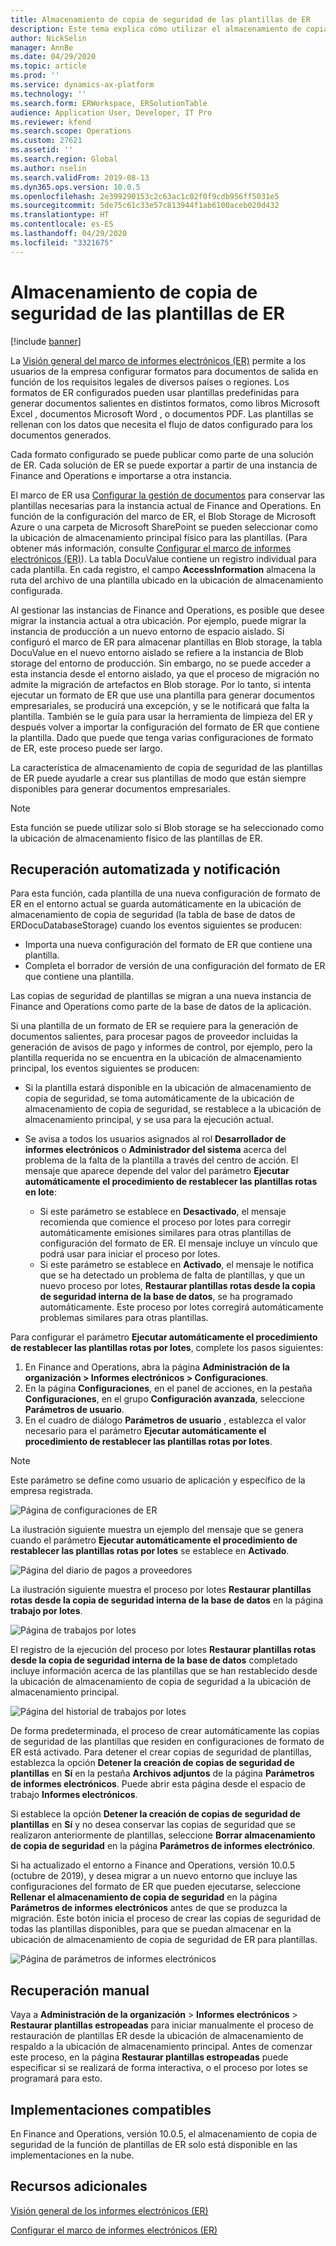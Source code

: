 ```yaml
---
title: Almacenamiento de copia de seguridad de las plantillas de ER
description: Este tema explica cómo utilizar el almacenamiento de copia de seguridad de los informes electrónicos (ER) para recuperar plantillas.
author: NickSelin
manager: AnnBe
ms.date: 04/29/2020
ms.topic: article
ms.prod: ''
ms.service: dynamics-ax-platform
ms.technology: ''
ms.search.form: ERWorkspace, ERSolutionTable
audience: Application User, Developer, IT Pro
ms.reviewer: kfend
ms.search.scope: Operations
ms.custom: 27621
ms.assetid: ''
ms.search.region: Global
ms.author: nselin
ms.search.validFrom: 2019-08-13
ms.dyn365.ops.version: 10.0.5
ms.openlocfilehash: 2e399290153c2c63ac1c02f0f9cdb956ff5031e5
ms.sourcegitcommit: 5de75c61c33e57c813944f1ab6100aceb020d432
ms.translationtype: HT
ms.contentlocale: es-ES
ms.lasthandoff: 04/29/2020
ms.locfileid: "3321675"
---
```

# <a name="backup-storage-of-er-templates"></a>Almacenamiento de copia de seguridad de las plantillas de ER

[!include [banner](../includes/banner.md)]

La [Visión general del marco de informes electrónicos (ER)](general-electronic-reporting.md) permite a los usuarios de la empresa configurar formatos para documentos de salida en función de los requisitos legales de diversos países o regiones. Los formatos de ER configurados pueden usar plantillas predefinidas para generar documentos salientes en distintos formatos, como libros Microsoft Excel , documentos Microsoft Word , o documentos PDF. Las plantillas se rellenan con los datos que necesita el flujo de datos configurado para los documentos generados.

Cada formato configurado se puede publicar como parte de una solución de ER. Cada solución de ER se puede exportar a partir de una instancia de Finance and Operations e importarse a otra instancia.

El marco de ER usa [Configurar la gestión de documentos](../../fin-ops/organization-administration/configure-document-management.md) para conservar las plantillas necesarias para la instancia actual de Finance and Operations. En función de la configuración del marco de ER, el Blob Storage de Microsoft Azure o una carpeta de Microsoft SharePoint se pueden seleccionar como la ubicación de almacenamiento principal físico para las plantillas. (Para obtener más información, consulte [Configurar el marco de informes electrónicos (ER)](electronic-reporting-er-configure-parameters.md)). La tabla DocuValue contiene un registro individual para cada plantilla. En cada registro, el campo **AccessInformation** almacena la ruta del archivo de una plantilla ubicado en la ubicación de almacenamiento configurada.

Al gestionar las instancias de Finance and Operations, es posible que desee migrar la instancia actual a otra ubicación. Por ejemplo, puede migrar la instancia de producción a un nuevo entorno de espacio aislado. Si configuró el marco de ER para almacenar plantillas en Blob storage, la tabla DocuValue en el nuevo entorno aislado se refiere a la instancia de Blob storage del entorno de producción. Sin embargo, no se puede acceder a esta instancia desde el entorno aislado, ya que el proceso de migración no admite la migración de artefactos en Blob storage. Por lo tanto, si intenta ejecutar un formato de ER que use una plantilla para generar documentos empresariales, se producirá una excepción, y se le notificará que falta la plantilla. También se le guía para usar la herramienta de limpieza del ER y después volver a importar la configuración del formato de ER que contiene la plantilla. Dado que puede que tenga varias configuraciones de formato de ER, este proceso puede ser largo.

La característica de almacenamiento de copia de seguridad de las plantillas de ER puede ayudarle a crear sus plantillas de modo que están siempre disponibles para generar documentos empresariales.

> [!NOTE]
> Esta función se puede utilizar solo si Blob storage se ha seleccionado como la ubicación de almacenamiento físico de las plantillas de ER.

## <a name="automated-recovery-and-notification"></a>Recuperación automatizada y notificación

Para esta función, cada plantilla de una nueva configuración de formato de ER en el entorno actual se guarda automáticamente en la ubicación de almacenamiento de copia de seguridad (la tabla de base de datos de ERDocuDatabaseStorage) cuando los eventos siguientes se producen:

- Importa una nueva configuración del formato de ER que contiene una plantilla.
- Completa el borrador de versión de una configuración del formato de ER que contiene una plantilla.

Las copias de seguridad de plantillas se migran a una nueva instancia de Finance and Operations como parte de la base de datos de la aplicación.

Si una plantilla de un formato de ER se requiere para la generación de documentos salientes, para procesar pagos de proveedor incluidas la generación de avisos de pago y informes de control, por ejemplo, pero la plantilla requerida no se encuentra en la ubicación de almacenamiento principal, los eventos siguientes se producen:

- Si la plantilla estará disponible en la ubicación de almacenamiento de copia de seguridad, se toma automáticamente de la ubicación de almacenamiento de copia de seguridad, se restablece a la ubicación de almacenamiento principal, y se usa para la ejecución actual.
- Se avisa a todos los usuarios asignados al rol **Desarrollador de informes electrónicos** o **Administrador del sistema** acerca del problema de la falta de la plantilla a través del centro de acción. El mensaje que aparece depende del valor del parámetro **Ejecutar automáticamente el procedimiento de restablecer las plantillas rotas en lote**:

    - Si este parámetro se establece en **Desactivado**, el mensaje recomienda que comience el proceso por lotes para corregir automáticamente emisiones similares para otras plantillas de configuración del formato de ER. El mensaje incluye un vínculo que podrá usar para iniciar el proceso por lotes.
    - Si este parámetro se establece en **Activado**, el mensaje le notifica que se ha detectado un problema de falta de plantillas, y que un nuevo proceso por lotes, **Restaurar plantillas rotas desde la copia de seguridad interna de la base de datos**, se ha programado automáticamente. Este proceso por lotes corregirá automáticamente problemas similares para otras plantillas.

Para configurar el parámetro **Ejecutar automáticamente el procedimiento de restablecer las plantillas rotas por lotes**, complete los pasos siguientes:

1. En Finance and Operations, abra la página **Administración de la organización \> Informes electrónicos \> Configuraciones**.
2. En la página **Configuraciones**, en el panel de acciones, en la pestaña **Configuraciones**, en el grupo **Configuración avanzada**, seleccione **Parámetros de usuario**.
3. En el cuadro de diálogo **Parámetros de usuario** , establezca el valor necesario para el parámetro **Ejecutar automáticamente el procedimiento de restablecer las plantillas rotas por lotes**.

> [!NOTE]
> Este parámetro se define como usuario de aplicación y específico de la empresa registrada.

![Página de configuraciones de ER](./media/GER-BackupTemplates-1.png)

La ilustración siguiente muestra un ejemplo del mensaje que se genera cuando el parámetro **Ejecutar automáticamente el procedimiento de restablecer las plantillas rotas por lotes** se establece en **Activado**.

![Página del diario de pagos a proveedores](./media/GER-BackupTemplates-2.png)

La ilustración siguiente muestra el proceso por lotes **Restaurar plantillas rotas desde la copia de seguridad interna de la base de datos** en la página **trabajo por lotes**.

![Página de trabajos por lotes](./media/GER-BackupTemplates-3.png)

El registro de la ejecución del proceso por lotes **Restaurar plantillas rotas desde la copia de seguridad interna de la base de datos** completado incluye información acerca de las plantillas que se han restablecido desde la ubicación de almacenamiento de copia de seguridad a la ubicación de almacenamiento principal.

![Página del historial de trabajos por lotes](./media/GER-BackupTemplates-4.png)

De forma predeterminada, el proceso de crear automáticamente las copias de seguridad de las plantillas que residen en configuraciones de formato de ER está activado. Para detener el crear copias de seguridad de plantillas, establezca la opción **Detener la creación de copias de seguridad de plantillas** en **Sí** en la pestaña **Archivos adjuntos** de la página **Parámetros de informes electrónicos**. Puede abrir esta página desde el espacio de trabajo **Informes electrónicos**.

Si establece la opción **Detener la creación de copias de seguridad de plantillas** en **Sí** y no desea conservar las copias de seguridad que se realizaron anteriormente de plantillas, seleccione **Borrar almacenamiento de copia de seguridad** en la página **Parámetros de informes electrónico**.

Si ha actualizado el entorno a Finance and Operations, versión 10.0.5 (octubre de 2019), y desea migrar a un nuevo entorno que incluye las configuraciones del formato de ER que pueden ejecutarse, seleccione **Rellenar el almacenamiento de copia de seguridad** en la página **Parámetros de informes electrónicos** antes de que se produzca la migración. Este botón inicia el proceso de crear las copias de seguridad de todas las plantillas disponibles, para que se puedan almacenar en la ubicación de almacenamiento de copia de seguridad de ER para plantillas.

![Página de parámetros de informes electrónicos](./media/GER-BackupTemplates-5.png)

## <a name="manual-recovery"></a>Recuperación manual

Vaya a **Administración de la organización** \> **Informes electrónicos** \> **Restaurar plantillas estropeadas** para iniciar manualmente el proceso de restauración de plantillas ER desde la ubicación de almacenamiento de respaldo a la ubicación de almacenamiento principal. Antes de comenzar este proceso, en la página **Restaurar plantillas estropeadas** puede especificar si se realizará de forma interactiva, o el proceso por lotes se programará para esto.

## <a name="supported-deployments"></a>Implementaciones compatibles

En Finance and Operations, versión 10.0.5, el almacenamiento de copia de seguridad de la función de plantillas de ER solo está disponible en las implementaciones en la nube.

## <a name="additional-resources"></a>Recursos adicionales

[Visión general de los informes electrónicos (ER)](general-electronic-reporting.md)

[Configurar el marco de informes electrónicos (ER)](electronic-reporting-er-configure-parameters.md)
